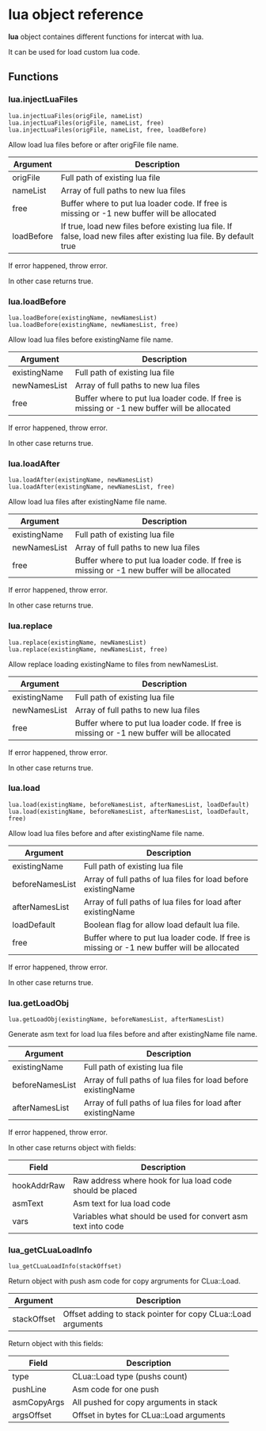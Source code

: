 # **lua** object reference

**lua** object containes different functions for intercat with lua.

It can be used for load custom lua code.

## Functions

### lua.injectLuaFiles

```
lua.injectLuaFiles(origFile, nameList)
lua.injectLuaFiles(origFile, nameList, free)
lua.injectLuaFiles(origFile, nameList, free, loadBefore)
```

Allow load lua files before or after origFile file name.

| Argument  | Description |
| --------  | ----------- |
| origFile  | Full path of existing lua file |
| nameList  | Array of full paths to new lua files |
| free      | Buffer where to put lua loader code. If free is missing or -1 new buffer will be allocated |
| loadBefore | If true, load new files before existing lua file. If false, load new files after existing lua file. By default true |

If error happened, throw error.

In other case returns true.

### lua.loadBefore

```
lua.loadBefore(existingName, newNamesList)
lua.loadBefore(existingName, newNamesList, free)
```

Allow load lua files before existingName file name.

| Argument  | Description |
| --------  | ----------- |
| existingName | Full path of existing lua file |
| newNamesList | Array of full paths to new lua files |
| free         | Buffer where to put lua loader code. If free is missing or -1 new buffer will be allocated |

If error happened, throw error.

In other case returns true.

### lua.loadAfter

```
lua.loadAfter(existingName, newNamesList)
lua.loadAfter(existingName, newNamesList, free)
```

Allow load lua files after existingName file name.

| Argument  | Description |
| --------  | ----------- |
| existingName | Full path of existing lua file |
| newNamesList | Array of full paths to new lua files |
| free         | Buffer where to put lua loader code. If free is missing or -1 new buffer will be allocated |

If error happened, throw error.

In other case returns true.

### lua.replace

```
lua.replace(existingName, newNamesList)
lua.replace(existingName, newNamesList, free)
```

Allow replace loading existingName to files from newNamesList.

| Argument  | Description |
| --------  | ----------- |
| existingName | Full path of existing lua file |
| newNamesList | Array of full paths to new lua files |
| free         | Buffer where to put lua loader code. If free is missing or -1 new buffer will be allocated |

If error happened, throw error.

In other case returns true.

### lua.load

```
lua.load(existingName, beforeNamesList, afterNamesList, loadDefault)
lua.load(existingName, beforeNamesList, afterNamesList, loadDefault, free)
```

Allow load lua files before and after existingName file name.

| Argument  | Description |
| --------  | ----------- |
| existingName | Full path of existing lua file |
| beforeNamesList | Array of full paths of lua files for load before existingName |
| afterNamesList | Array of full paths of lua files for load after existingName |
| loadDefault | Boolean flag for allow load default lua file.
| free         | Buffer where to put lua loader code. If free is missing or -1 new buffer will be allocated |

If error happened, throw error.

In other case returns true.

### lua.getLoadObj

``lua.getLoadObj(existingName, beforeNamesList, afterNamesList)``

Generate asm text for load lua files before and after existingName file name.

| Argument  | Description |
| --------  | ----------- |
| existingName | Full path of existing lua file |
| beforeNamesList | Array of full paths of lua files for load before existingName |
| afterNamesList | Array of full paths of lua files for load after existingName |

If error happened, throw error.

In other case returns object with fields:

| Field     | Description |
| --------  | ----------- |
| hookAddrRaw | Raw address where hook for lua load code should be placed |
| asmText   | Asm text for lua load code |
| vars      | Variables what should be used for convert asm text into code |


### lua_getCLuaLoadInfo

``lua_getCLuaLoadInfo(stackOffset)``

Return object with push asm code for copy argruments for CLua::Load.

| Argument  | Description |
| --------  | ----------- |
| stackOffset | Offset adding to stack pointer for copy CLua::Load arguments |

Return object with this fields:

| Field     | Description |
| --------  | ----------- |
| type      | CLua::Load type (pushs count) |
| pushLine  | Asm code for one push         |
| asmCopyArgs | All pushed for copy arguments in stack |
| argsOffset | Offset in bytes for CLua::Load arguments |
